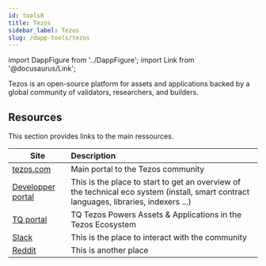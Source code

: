 ```yaml
---
id: tools8
title: Tezos
sidebar_label: Tezos
slug: /dapp-tools/tezos
---
```


import DappFigure from '../DappFigure';
import Link from '@docusaurus/Link';


Tezos is an open-source platform for assets and applications backed by a global community of validators, researchers, and builders.

<DappFigure img="tezos-logo.svg" width='50%'/>


## Resources
This section provides links to the main ressources.

| Site | Description |
| -- | :-- |
| [tezos.com](https://tezos.com) | Main portal to the Tezos community |
| [Developper portal](https://tezos.com/developer-portal) |  This is the place to start to get an overview of the technical eco system (install, smart contract languages, libraries, indexers ...) |
| [TQ portal](https://tqtezos.com) | TQ Tezos Powers Assets & Applications in the Tezos Ecosystem |
| [Slack](https://tezos.slack.com) | This is the place to interact with the community |
| [Reddit](https://www.reddit.com/r/tezos) | This is another place |
